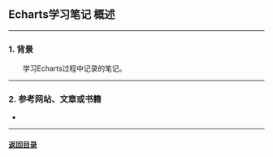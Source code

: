 ## Echarts学习笔记 概述
---
### 1. 背景

&emsp;&emsp;学习Echarts过程中记录的笔记。

---
### 2. 参考网站、文章或书籍

+ 

---

#### [返回目录](./)
